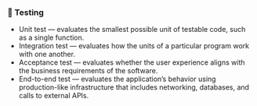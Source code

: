 ### :pineapple: Testing

- Unit test — evaluates the smallest possible unit of testable code, such as a single function.
- Integration test — evaluates how the units of a particular program work with one another.
- Acceptance test — evaluates whether the user experience aligns with the business requirements of the software.
- End-to-end test — evaluates the application’s behavior using production-like infrastructure that includes networking, databases, and calls to external APIs.
